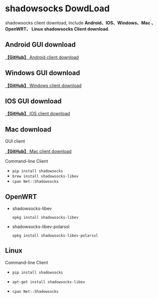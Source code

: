 # shadowsocks DowdLoad

shadowsocks client download, Include **Android、IOS、Windows、Mac 、OpenWRT、 Linux shadowsocks Client download**.

## Android GUI download
[**【GitHub】** Android client download](https://github.com/shadowsocks/shadowsocks-android/releases)

## Windows GUI download
[**【GitHub】** Windows client download](https://github.com/shadowsocks/shadowsocks-windows/releases)

## IOS GUI download

[**【GitHub】** IOS client download](https://github.com/shadowsocks/shadowsocks-iOS/releases)

## Mac download
GUI client

[**【GitHub】** Mac client download](https://github.com/shadowsocks/ShadowsocksX-NG/releases)

Command-line Client

* ```pip install shadowsocks```
* ```brew install shadowsocks-libev```
* ```cpan Net::Shadowsocks```

## OpenWRT
* shadowsocks-libev

    ```opkg install shadowsocks-libev```

* shadowsocks-libev-polarssl

    ```opkg install shadowsocks-libev-polarssl```

## Linux

Command-line Client

* ```pip install shadowsocks```

* ```apt-get install shadowsocks-libev```

* ```cpan Net::Shadowsocks```
